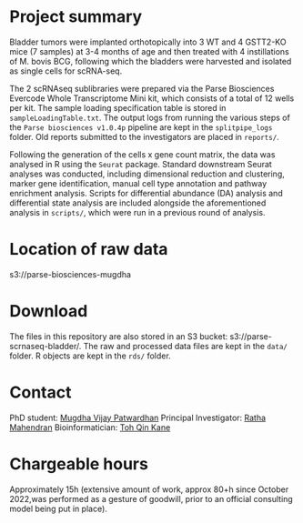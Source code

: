 # Project summary

Bladder tumors were implanted orthotopically into 3 WT and 4 GSTT2-KO mice (7 samples) at 3-4 months of age and then treated with 4 instillations of M. bovis BCG, following which the bladders were harvested and isolated as single cells for scRNA-seq.

The 2 scRNAseq sublibraries were prepared via the Parse Biosciences Evercode Whole Transcriptome Mini kit, which consists of a total of 12 wells per kit. The sample loading specification table is stored in `sampleLoadingTable.txt`. The output logs from running the various steps of the `Parse biosciences v1.0.4p` pipeline are kept
in the `splitpipe_logs` folder. Old reports submitted to the investigators are 
placed in `reports/`. 

Following the generation of the cells x gene count matrix, the data was analysed in R using the `Seurat` package. Standard downstream Seurat analyses was conducted, including dimensional reduction and clustering, marker gene identification, manual cell type annotation and pathway enrichment analysis. Scripts for differential abundance (DA) analysis and differential state analysis are included alongside the aforementioned analysis in `scripts/`, which were run in a previous round of analysis. 

# Location of raw data

s3://parse-biosciences-mugdha

# Download

The files in this repository are also stored in an S3 bucket: s3://parse-scrnaseq-bladder/. The raw and processed data files are kept in the 
`data/` folder. R objects are kept in the `rds/` folder. 

# Contact
PhD student: [Mugdha Vijay Patwardhan](mugdha.p@u.nus.edu)
Principal Investigator: [Ratha Mahendran](surrm@nus.edu.sg)
Bioinformatician: [Toh Qin Kane](kane9530@hotmail.com)

# Chargeable hours

Approximately 15h (extensive amount of work, approx 80+h since October 2022,was performed as a gesture of goodwill, prior to an official consulting model being put in place).

